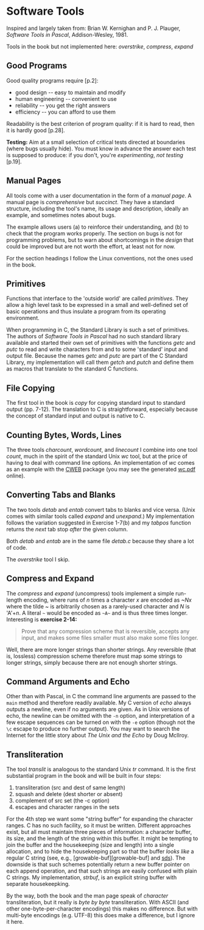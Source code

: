 
Software Tools
==============

Inspired and largely taken from: 
Brian W. Kernighan and P. J. Plauger, 
*Software Tools in Pascal*, Addison-Wesley, 1981.


Tools in the book but not implemented here:
*overstrike*, *compress*, *expand*


Good Programs
-------------

Good quality programs require [p.2]:

  *  good design -- easy to maintain and modify
  *  human engineering -- convenient to use
  *  reliability -- you get the right answers
  *  efficiency -- you can afford to use them

Readability is the best criterion of program quality: if it is
hard to read, then it is hardly good [p.28].

**Testing:** Aim at a small selection of critical tests directed
at boundaries (where bugs usually hide). You must know in advance
the answer each test is supposed to produce: if you don't, you're
*experimenting*, *not testing* [p.19].


Manual Pages
------------

All tools come with a user documentation in the form of
a *manual page*. A manual page is *comprehensive* but *succinct*.
They have a standard structure, including the tool's name, its
usage and description, ideally an example, and sometimes notes
about bugs.

The example allows users (a) to reinforce their understanding,
and (b) to check that the program works properly.
The section on bugs is not for programming problems, but to
warn about shortcomings in the _design_ that could be improved
but are not worth the effort, at least not for now.

For the section headings I follow the Linux conventions,
not the ones used in the book.


Primitives
----------

Functions that interface to the 'outside world' are called
*primitives*. They allow a high level task to be expressed
in a small and well-defined set of basic operations and thus
insulate a program from its operating environment.

When programming in C, the Standard Library is such a set
of primitives. The authors of *Software Tools in Pascal*
had no such standard library available and started their
own set of primitives with the functions *getc* and *putc*
to read and write characters from and to some 'standard'
input and output file. Because the names *getc* and *putc*
are part of the C Standard Library, my implementation will
call them *getch* and *putch* and define them as macros
that translate to the standard C functions.


File Copying
------------

The first tool in the book is *copy* for copying standard
input to standard output (pp. 7-12). The translation to C
is straightforward, especially because the concept of
standard input and output is native to C.


Counting Bytes, Words, Lines
----------------------------

The three tools *charcount*, *wordcount*, and *linecount*
I combine into one tool *count*, much in the spirit of the
standard Unix *wc* tool, but at the price of having to deal
with command line options. An implementation of *wc* comes
as an example with the [CWEB][cweb] package (you may see
the generated [wc.pdf][wc.pdf] online).

[cweb]: https://ctan.org/tex-archive/web/c_cpp/cweb
[wc.pdf]: http://tex.loria.fr/litte/wc.pdf


Converting Tabs and Blanks
--------------------------

The two tools *detab* and *entab* convert tabs to blanks
and vice versa. (Unix comes with similar tools called
*expand* and *unexpand*.) My implementation follows
the variation suggested in Exercise 1-7(b) and my
*tabpos* function returns the *next* tab stop *after*
the given column.

Both *detab* and *entab* are in the same file *detab.c*
because they share a lot of code.

The *overstrike* tool I skip.


Compress and Expand
-------------------

The *compress* and *expand* (uncompress) tools implement a simple
run-length encoding, where runs of _n_ times a character _x_ are
encoded as *~Nx* where the tilde ~ is arbitrarily chosen as a
rarely-used character and _N_ is 'A'+_n_.
A literal `~` would be encoded as `~A~` and is thus three times
longer. Interesting is **exercise 2-14:**

> Prove that any compression scheme that is reversible, accepts any
> input, and makes some files smaller must also make some files longer.

Well, there are more longer strings than shorter strings. Any reversible
(that is, lossless) compression scheme therefore must map some strings
to longer strings, simply because there are not enough shorter strings.


Command Arguments and Echo
--------------------------

Other than with Pascal, in C the command line arguments are passed
to the `main` method and therefore readily available.
My C version of *echo* always outputs a newline, even if no arguments
are given. As in Unix versions of echo, the newline can be omitted
with the `-n` option, and interpretation of a few escape sequences can
be turned on with the `-e` option (though not the `\c` escape to
produce no further output). You may want to search the Internet
for the little story about *The Unix and the Echo* by Doug McIlroy.


Transliteration
---------------

The tool *translit* is analogous to the standard Unix *tr* command.
It is the first substantial program in the book and will be built
in four steps:

  1.  transliteration (src and dest of same length)
  2.  squash and delete (dest shorter or absent)
  3.  complement of src set (the -c option)
  4.  escapes and character ranges in the sets

For the 4th step we want some "string buffer" for expanding the
character ranges. C has no such facility, so it must be written.
Different approaches exist, but all must maintain three pieces
of information: a character buffer, its size, and the length of
the string within this buffer. It might be tempting to join the
buffer and the housekeeping (size and length) into a single
allocation, and to hide the housekeeping part so that the buffer
_looks like_ a regular C string (see, e.g., [growable-buf][growable-buf]
and [sds][sds]). The downside is that such schemes potentially
return a new buffer pointer on each append operation, and
that such strings are easily confused with plain C strings.
My implementation, *strbuf*, is an explicit string buffer
with separate housekeepking.

By the way, both the book and the man page speak of _character_
transliteration, but it really is _byte by byte_ transliteration.
With ASCII (and other one-byte-per-character encodings) this makes
no difference. But with multi-byte encodings (e.g. UTF-8)
this does make a difference, but I ignore it here.

[sds]: https://github.com/antirez/sds
[buf]: https://github.com/skeeto/growable-buf

